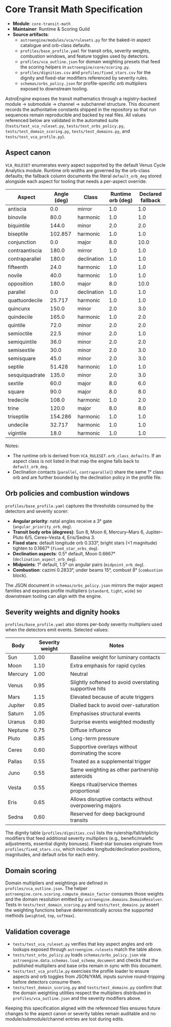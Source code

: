 # Core Transit Math Specification

- **Module**: `core-transit-math`
- **Maintainer**: Runtime & Scoring Guild
- **Source artifacts**:
  - `astroengine/modules/vca/rulesets.py` for the baked-in aspect catalogue and orb-class defaults.
  - `profiles/base_profile.yaml` for transit orbs, severity weights, combustion windows, and feature toggles used by detectors.
  - `profiles/vca_outline.json` for domain weighting presets that feed the scoring helpers in `astroengine/core/scoring.py`.
  - `profiles/dignities.csv` and `profiles/fixed_stars.csv` for the dignity and fixed-star modifiers referenced by severity rules.
  - `schemas/orbs_policy.json` for profile-specific orb multipliers exposed to downstream tooling.

AstroEngine exposes the transit mathematics through a registry-backed module → submodule → channel → subchannel structure. This document records the authoritative constants shipped in the repository so that run sequences remain reproducible and backed by real files. All values referenced below are validated in the automated suite (`tests/test_vca_ruleset.py`, `tests/test_orbs_policy.py`, `tests/test_domain_scoring.py`, `tests/test_domains.py`, and `tests/test_vca_profile.py`).

## Aspect canon

`VCA_RULESET` enumerates every aspect supported by the default Venus Cycle Analytics module. Runtime orb widths are governed by the orb-class defaults; the fallback column documents the literal `default_orb_deg` stored alongside each aspect for tooling that needs a per-aspect override.

| Aspect | Angle (deg) | Class | Runtime orb (deg) | Declared fallback |
| --- | --- | --- | --- | --- |
| antiscia | 0.0 | mirror | 1.0 | 1.0 |
| binovile | 80.0 | harmonic | 1.0 | 1.0 |
| biquintile | 144.0 | minor | 2.0 | 2.0 |
| biseptile | 102.857 | harmonic | 1.0 | 1.0 |
| conjunction | 0.0 | major | 8.0 | 10.0 |
| contraantiscia | 180.0 | mirror | 1.0 | 1.0 |
| contraparallel | 180.0 | declination | 1.0 | 1.0 |
| fifteenth | 24.0 | harmonic | 1.0 | 1.0 |
| novile | 40.0 | harmonic | 1.0 | 1.0 |
| opposition | 180.0 | major | 8.0 | 10.0 |
| parallel | 0.0 | declination | 1.0 | 1.0 |
| quattuordecile | 25.717 | harmonic | 1.0 | 1.0 |
| quincunx | 150.0 | minor | 2.0 | 3.0 |
| quindecile | 165.0 | harmonic | 1.0 | 2.0 |
| quintile | 72.0 | minor | 2.0 | 2.0 |
| semioctile | 22.5 | minor | 2.0 | 1.0 |
| semiquintile | 36.0 | minor | 2.0 | 2.0 |
| semisextile | 30.0 | minor | 2.0 | 3.0 |
| semisquare | 45.0 | minor | 2.0 | 3.0 |
| septile | 51.428 | harmonic | 1.0 | 1.0 |
| sesquiquadrate | 135.0 | minor | 2.0 | 3.0 |
| sextile | 60.0 | major | 8.0 | 6.0 |
| square | 90.0 | major | 8.0 | 8.0 |
| tredecile | 108.0 | harmonic | 1.0 | 2.0 |
| trine | 120.0 | major | 8.0 | 8.0 |
| triseptile | 154.286 | harmonic | 1.0 | 1.0 |
| undecile | 32.717 | harmonic | 1.0 | 1.0 |
| vigintile | 18.0 | harmonic | 1.0 | 1.0 |

Notes:

- The runtime orb is derived from `VCA_RULESET.orb_class_defaults`. If an aspect class is not listed in that map the engine falls back to `default_orb_deg`.
- Declination contacts (`parallel`, `contraparallel`) share the same 1° class orb and are further bounded by the declination policy in the profile file.

## Orb policies and combustion windows

`profiles/base_profile.yaml` captures the thresholds consumed by the detectors and severity scorer:

- **Angular priority**: natal angles receive a 3° gate (`angular_priority_orb_deg`).
- **Transit body orbs (degrees)**: Sun 8, Moon 6, Mercury–Mars 6, Jupiter–Pluto 6/5, Ceres–Vesta 4, Eris/Sedna 3.
- **Fixed stars**: default longitude orb 0.333°, bright stars (<1 magnitude) tighten to 0.1667° (`fixed_star_orbs_deg`).
- **Declination aspects**: 0.5° default, Moon 0.6667° (`declination_aspect_orb_deg`).
- **Midpoints**: 1° default, 1.5° on angular pairs (`midpoint_orb_deg`).
- **Combustion**: cazimi 0.2833°, under beams 15°, combust 8° (`combustion` block).

The JSON document in `schemas/orbs_policy.json` mirrors the major aspect families and exposes profile multipliers (`standard`, `tight`, `wide`) so downstream tooling can align with the engine.

## Severity weights and dignity hooks

`profiles/base_profile.yaml` also stores per-body severity multipliers used when the detectors emit events. Selected values:

| Body | Severity weight | Notes |
| --- | --- | --- |
| Sun | 1.00 | Baseline weight for luminary contacts |
| Moon | 1.10 | Extra emphasis for rapid cycles |
| Mercury | 1.00 | Neutral |
| Venus | 0.95 | Slightly softened to avoid overstating supportive hits |
| Mars | 1.15 | Elevated because of acute triggers |
| Jupiter | 0.85 | Dialled back to avoid over-saturation |
| Saturn | 1.05 | Emphasises structural events |
| Uranus | 0.80 | Surprise events weighted modestly |
| Neptune | 0.75 | Diffuse influence |
| Pluto | 0.85 | Long-term pressure |
| Ceres | 0.60 | Supportive overlays without dominating the score |
| Pallas | 0.55 | Treated as a supplemental trigger |
| Juno | 0.55 | Same weighting as other partnership asteroids |
| Vesta | 0.55 | Keeps ritual/service themes proportional |
| Eris | 0.65 | Allows disruptive contacts without overpowering majors |
| Sedna | 0.60 | Reserved for deep background transits |

The dignity table (`profiles/dignities.csv`) lists the rulership/fall/triplicity modifiers that feed additional severity multipliers (e.g., benefic/malefic adjustments, essential dignity bonuses). Fixed-star bonuses originate from `profiles/fixed_stars.csv`, which includes longitude/declination positions, magnitudes, and default orbs for each entry.

## Domain scoring

Domain multipliers and weightings are defined in `profiles/vca_outline.json`. The helper `astroengine.core.scoring.compute_domain_factor` consumes those weights and the domain resolution emitted by `astroengine.domains.DomainResolver`. Tests in `tests/test_domain_scoring.py` and `tests/test_domains.py` assert the weighting functions behave deterministically across the supported methods (`weighted`, `top`, `softmax`).

## Validation coverage

- `tests/test_vca_ruleset.py` verifies that key aspect angles and orb lookups exposed through `astroengine.rulesets` match the table above.
- `tests/test_orbs_policy.py` loads `schemas/orbs_policy.json` via `astroengine.data.schemas.load_schema_document` and checks that the published multipliers and base orbs remain in sync with this document.
- `tests/test_vca_profile.py` exercises the profile loader to ensure aspects and orb toggles from JSON/YAML inputs survive round-tripping before detectors consume them.
- `tests/test_domain_scoring.py` and `tests/test_domains.py` confirm that the domain weighting utilities respect the multipliers distributed in `profiles/vca_outline.json` and the severity modifiers above.

Keeping this specification aligned with the referenced files ensures future changes to the aspect canon or severity tables remain auditable and no module/submodule/channel entries are lost during edits.
